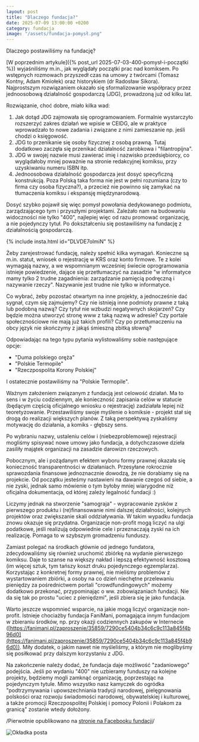 ```yaml
---
layout: post
title: "Dlaczego fundacja?"
date: 2025-07-09 13:00:00 +0200
category: fundacja
image: "/assets/fundacja-pomysł.png"
---
```


Dlaczego postawiliśmy na fundację?

[W poprzednim artykule]({% post_url 2025-07-03-400-pomysł-i-początki %}) wyjaśniliśmy m.in., jak wyglądały początki prac nad komiksem. Po wstępnych rozmowach przyszedł
czas na umowy z twórcami (Tomasz Kontny, Adam Kmiołek) oraz historykiem (dr Radosław Sikora). Najprostszym rozwiązaniem
okazało się sformalizowanie współpracy przez jednoosobową działalność gospodarczą (JDG), prowadzoną już od kilku lat.

Rozwiązanie, choć dobre, miało kilka wad:

1. Jak dotąd JDG zajmowała się oprogramowaniem. Formalnie wystarczyło rozszerzyć zakres działań we wpisie w CEIDG, ale w
   praktyce wprowadzało to nowe zadania i związane z nimi zamieszanie np. jeśli chodzi o księgowość.
2. JDG to przenikanie się osoby fizycznej z osobą prawną. Tutaj dodatkowo zaczęła się przenikać działalność zarobkowa
   i "filantropijna".
3. JDG w swojej nazwie musi zawierać imię i nazwisko przedsiębiorcy, co wyglądałoby mniej poważnie na stronie
   redakcyjnej komiksu, przy uzyskiwaniu numeru ISBN itp.
4. Jednoosobowa działalność gospodarcza jest dosyć specyficzną konstrukcją. Poza Polską taka forma nie jest w pełni
   rozumiana (czy to firma czy osoba fizyczna?), a przecież nie powinno się zamykać na tłumaczenia komiksu i ekspansję
   międzynarodową.

Dosyć szybko pojawił się więc pomysł powołania dedykowanego podmiotu, zarządzającego tym i przyszłymi projektami.
Zależało nam na budowaniu widoczności nie tylko "400", najlepiej więc od razu promować organizację, a nie pojedynczy
tytuł. Po dokształceniu się postawiliśmy na fundację z działalnością gospodarczą.

{% include insta.html id="DLVDE7oImiN" %}

Żeby zarejestrować fundację, należy spełnić kilka wymagań. Konieczne są m.in. statut, wniosek o rejestrację w KRS oraz
konto firmowe. Te z kolei wymagają nazwy, a we wspomnianym wcześniej świecie oprogramowania istnieje powiedzenie, dające
się przetłumaczyć na zasadzie "w informatyce mamy tylko 2 trudne zagadnienia: zarządzanie pamięcią podręczną i nazywanie
rzeczy". Nazywanie jest trudne nie tylko w informatyce.

Co wybrać, żeby pozostać otwartym na inne projekty, a jednocześnie dać sygnał, czym się zajmujemy? Czy nie istnieją inne
podmioty prawne z taką lub podobną nazwą? Czy tytuł nie wzbudzi negatywnych skojarzeń? Czy będzie można utworzyć stronę
www z taką nazwą w adresie? Czy portale społecznościowe nie mają już takich profili? Czy po przetłumaczeniu na obcy
język nie skończymy z jakąś śmieszną zbitką słowną?

Odpowiadając na tego typu pytania wylistowaliśmy sobie następujące opcje:

- "Duma polskiego oręża"
- "Polskie Termopile"
- "Rzeczpospolita Korony Polskiej"

I ostatecznie postawiliśmy na "Polskie Termopile".

Ważnym założeniem związanym z fundacją jest celowość działań. Ma to sens i w życiu codziennym, ale konieczność zapisania
celów w statucie (będącym częścią oficjalnego wniosku o rejestrację) zadziałała lepiej niż teoretyzowanie.
Przestawiliśmy swoje myślenie o komiksie - projekt stał się drogą do realizacji większych planów. Z taką perspektywą
zyskaliśmy motywację do działania, a komiks - głębszy sens.

Po wybraniu nazwy, ustaleniu celów i (niebezproblemowej) rejestracji mogliśmy spisywać nowe umowy jako fundacja, a
dotychczasowe dzieła zasiliły majątek organizacji na zasadzie darowizn rzeczowych.

Pobocznym, ale i pożądanym efektem wyboru formy prawnej okazała się konieczność transparentności w działaniach.
Przesyłane rokrocznie sprawozdania finansowe jednoznacznie dowodzą, że nie dorabiamy się na projekcie. Od początku
jesteśmy nastawieni na dawanie czegoś od siebie, a nie zyski, jednak samo mówienie o tym byłoby mniej wiarygodne niż
oficjalna dokumentacja, od której zależy legalność fundacji :)

Liczymy jednak na stworzenie "samograja" - wypracowanie zysków z pierwszego produktu i (re)finansowanie nimi dalszej
działalności, kolejnych projektów oraz zwiększanie skali oddziaływania. W takim wypadku fundacja znowu okazuje się
przydatna. Organizacje non-profit mogą liczyć na ulgi podatkowe, jeśli realizują odpowiednie cele i przeznaczają zyski
na ich realizację. Pomaga to w szybszym gromadzeniu funduszy.

Zamiast polegać na środkach głównie od jednego fundatora, zdecydowaliśmy się również uruchomić zbiórkę na wydanie
pierwszego komiksu. Daje to szanse na większy nakład i lepszą efektywność kosztową (im więcej sztuk, tym tańszy koszt
druku pojedynczego egzemplarza). Korzystając z konkretnej formy prawnej, nie mieliśmy problemów z wystartowaniem
zbiórki, a osoby na co dzień niechętne przelewaniu pieniędzy za pośrednictwem portali "crowdfundingowych" możemy
dodatkowo przekonać, przypominając o ww. zobowiązaniach fundacji. Nie da się tak po prostu "uciec z pieniędzmi", jeśli
zbiera się je jako fundacja.

Warto jeszcze wspomnieć wsparcie, na jakie mogą liczyć organizacje non-profit. Istnieje chociażby fundacja FaniMani,
pomagająca innym fundacjom w zbieraniu środków, np. przy okazji codziennych zakupów w
Internecie ([https://fanimani.pl/zaproszenie/35859/7290ce5404b34c6c9c113a845f4b96d0](https://fanimani.pl/zaproszenie/35859/7290ce5404b34c6c9c113a845f4b96d0)).
Miły dodatek, o jakim nawet nie myśleliśmy, a którym nie moglibyśmy się posiłkować przy dalszym korzystaniu z JDG.

Na zakończenie należy dodać, że fundacja daje możliwość "zadaniowego" podejścia. Jeśli po wydaniu "400" nie uzbieramy
funduszy na kolejne projekty, będziemy mogli zamknąć organizację, poprzestając na pojedynczym tytule. Mimo wszystko nasz
kamyczek do ogródka "podtrzymywania i upowszechniania tradycji narodowej, pielęgnowania polskości oraz rozwoju
świadomości narodowej, obywatelskiej i kulturowej, a także promocji Rzeczpospolitej Polskiej i pomocy Polonii i Polakom
za granicą" zostanie wtedy dołożony.

/Pierwotnie opublikowano
na [stronie na Facebooku fundacji](https://www.facebook.com/polskietermopile/posts/pfbid0txbNJ3P6AHdzgKof5YRVLe4oJJtiqoXx7vNrQHf9VAxh8wPo559avs14PQAEs5h7l)/

![Okładka posta]({{page.image}})
